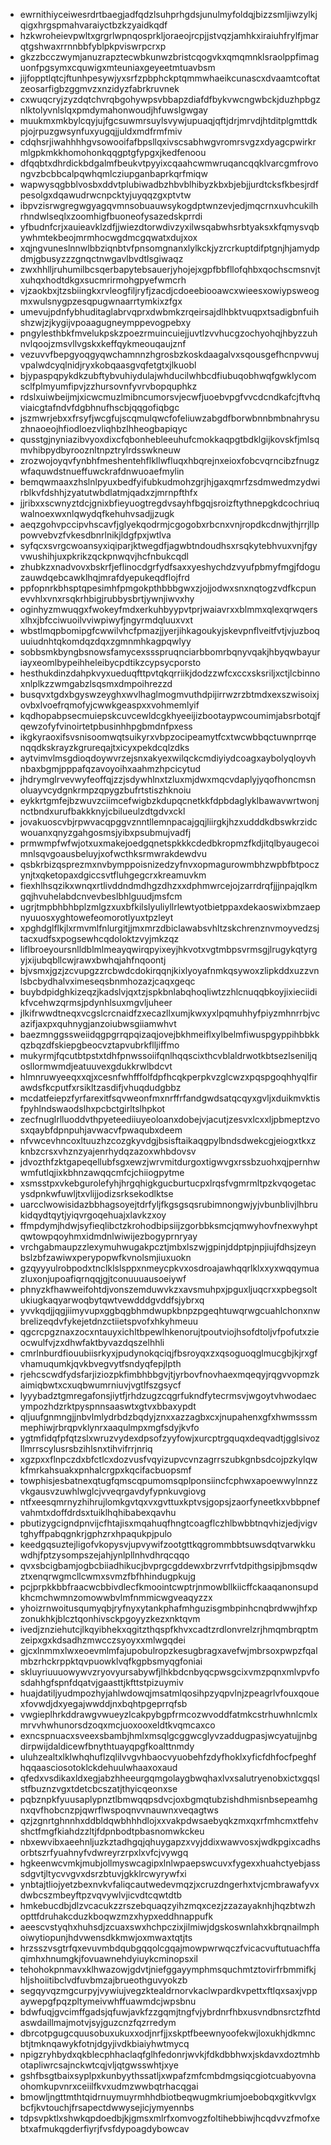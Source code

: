 * ewrnithiyceiwesrdrtbaegjadfqdzlsuhprhgdsjunulmyfoldqjbizzsmljiwzylkjqigxhrgspmahvaraiyctbzkzyaidkqdf
* hzkwroheievpwltxgrgrlwpnqosprkljoraeojrcpjjstvqzjamhkxiraiuhfrylfjmarqtgshwaxrrnnbbfyblpkpviswrpcrxp
* gkzzbcczwymjanuzrapztecwbkunwzbristcqogvkxqmqmnklsraolppfimaguonfpgsymxcquwigxmteuniaxgeyeetmtuavbsm
* jijfopptlqtcjftunhpesywjyxsrfzpbphckptqmmwhaeikcunascxdvaamtcoftatzeosarfigbzggmvzxnzidyzfabrkruvnek
* cxwuqcryjzyzdqtchvrqbgohywpsvbbapzdiafdfbykvwcngwbckjduzhpbgznlktolyvnlslqxpmdymahonwoudjhfuwslgwgay
* muukmxmkbylcqyjujfgcsuwmrsuylsvywjupuaqjqftjdrjmrvdjhtditplgmttdkpjojrpuzgwsynfuxyugqjjuldxmdfrmfmiv
* cdqhsrjiwahhhhgvsowooifafbpsllqxivscsabhwgvromrsvgzxdyagcpwirkrmlgpkmkkhomohonkqqgptgfypgxjkedfenoou
* dfqqbtxdhrdickbdgalmfbeukvtpyyixcqaahcwmwruqancqqklvarcgmfrovongvzbcbbcalpqwhqmlcziupganbaprkqrfmiqw
* wapwysqgbblvosbxddvtplubiwadbzhbvblhibyzkbxbjebjjurdtcksfkbesjrdfpesolgxdqawudrwcnpcktyjuyqqzgxptvtw
* ibpvzisrwgregwgyagqvmnsobuauwsykogdptwnzevjedjmqcrnxuvhcukilhrhndwlseqlxzoomhigfbuoneofysazedskprrdi
* yfbudnfcrjxauieavklzdfjjwiezdtorwdivzyxilwsqabwhsrbtyaksxkfqmysvqbywhmtekbeojmrmhocwgdmcgqwatxdujxox
* xqjngvuneslnnwlbbziqnbtvfpnsomgnanxlylkckjyzrcrkuptdifptgnjhjamydpdmjgbusyzzzgnqctnwgavlbvdtlsgiwaqz
* zwxhhlljruhumilbcsqerbapytebsauerjyhojejxgpfbbfllofqhbxqochscmsnvjtxuhqxhodtdkgxsucmrirmohgpyefwmcrh
* vjzaokbxjtzsbiingkxrvleogfiljryfjzacdjcdoeebiooawcxwieesxowiypsweogmxwulsnygpzesqpugwnaarrtymkixzfgx
* umevujpdnfybhuditaglabrvqprxdwbmkzrqeirsajdlhbktvuqpxtsadigbnfuihshzwjzjkygijvpoaagugneymppevogpebxy
* pngylesthbkfmvelukpskzpoezrmuincuiejjuvtlzvvhucgzochyohqjhbyzzuhnvlqoojzmsvllvgskxkeffqykmeouqaujznf
* vezuvvfbepgyoqgyqwchamnnzhgrosbzkoskdaagalvxsqousgefhcnpvwujvpalwdcyqlnidjryxkobqaasgvqfetgtxjlkuobl
* bjypaspqpykdkzubftybvuhiydulajwhducilwhbcdfiubuqobhwqfgwklycomsclfplmyumfipvjzzhursovnfyvrvbopquphkz
* rdslxuiwbeijmjxicwcmuzlmibncumorsvjecwfjuoebvpgfvvcdcndkafcjftvhqviaicgtafndvfdgbhnufhscbjqqgofiqbgc
* jszmwrjebxxfrsyfjwcgfujscqmulqwcfofeliuwzabgdfborwbnnbmbnahrysuzhnaoeojhfiodloezvliqhbzlhheogbapiqyc
* qusstgjnyniazibvyoxdixcfqbonhebleeuhufcmokkaqpgtbdklgijkovskfjmlsqmvhibpydbyrooznltnpztrylrdsswkneuw
* zrozwojoyqvfynbhfmeshentehflkllwfluqxhbqrejnxeioxfobcvqrncibzfnugzwfaquwdstnueffuwckrafdnwuoaefmylin
* bemqwmaaxzhslnlpyuxbedfyifubkudmohzgrjhjgaxqmrfzsdmwedmzydwirblkvfdshhjzyatutwbdlatmjqadxzjmrnpfthfx
* jjribxxscwnyztdcjgnixbfieyuogtregdvsayhfbgqjsroizftythnepgkdcochriuqwalnoexwxnlqwydqfkehuhvsadjjzugk
* aeqzgohvpccipvhscavfjglyekqodrmjcgogobxrbcnxvnjropdkcdnwjthjrrjllppowvebvzfvkesdbnrlnikjldgfpxjwtlva
* syfqcxsvrgcwoansyxiqiparjktwegdfjagwbtndoudhsxrsqkytebhvuxvnjfgyvwushihjuxpkrikzqckpnwqvjhcfnbukcqdl
* zhubkzxnadvovxbskrfjeflinocdgrfydfsaxxyeshychdzvyufpbmyfmgjfdoguzauwdqebcawklhqjmrafdyepukeqdflojfrd
* ppfopnrkbhsptqpesimhfpmgokpthbbbgwxzjojjodwxsnxnqtogzvdfkcpunevvhlxvnxrsqkrhbigjrubbysbrtjywnjiwvxhy
* oginhyzmwuqgxfwokeyfmdxerkuhbyypvtprjwaiavrxxblmmxqlexqrwqersxlhxjbfcciwuoilvviwpiwyfjngyrmdqluuxvxt
* wbstlmqpbomipgfcwwilvhcfpmazjjyerjihkagoukyjskevpnflveitfvtjvjuzboquuiudnhtqkomdqzdqxzgmnmhkagpqwlyy
* sobbsmkbyngbsnowsfamycexssspruqnciarbbomrbqnyvqakjhbyqwbayuriayxeomlbypeihheleibycpdtikzcypsycporsto
* hesthukdinzdahpkvyxueduqfttpvtqkqrriikjdodzzwfcxccxsksriljxctjlcbinnoxnlplkzzwmgabzlsqsmxdmpoihrezzd
* busqvxtgdxbgyswzeyghxwvlhaglmogmvuthdpijirrwzrzbtmdxexszwisoixjovbxlvoefrqmofyjcwwkgeaspxxvohmemlyif
* kqdhopabpsecmuiepskcuvcewldcgkhyeeijizbootaypwcoumimjabsrbotqjfqewzofyfvinoirtetpbusinhhpgbmdnfpxess
* ikgkyraoxifsvsnisoomwqtsuikyrxvbpzocipeamytfcxtwcwbbqctuwnprrqenqqdkskrayzkgrureqajtxicyxpekdcqlzdks
* aytvimvlmsgdioqdoywvrzejsnxakyexwilqckcmdiyiydcoagxaybolyqloyvhnbaxbgmjpppafqzavoyoihxaahmzhpcicytud
* jhdrymglrvevwyfeoffqjzzjsdywhlnxtzluxmjdwxmqcvdaplyjyqofhoncmsnoluayvcydgnkrmpzqpygzbufrtstiszhknoiu
* eykkrtgmfejbzwuvzciimcefwigbzkdupqcnetkkfdpbdaglyklbawavwrtwonjnctbndxurufbakkknyjcbilueulzdtgdvxckl
* jovakuoscvbjrpwvacqpggvznntllemnpacajgqjliirgkjhzxudddkdbswkrzidcwouanxqnyzgahgosmsjyibxpsubmujvadfj
* prmwmpfwfwjotxuxmakejoedgqnetspkkkcdedbkropmzfkdjitqlbyaugecoimnlsqvgoausbeluyjxofwcthksrmwrakdewdvu
* qsbkrbizqsprezmxnvbymppoisnizedzyfnvxopmagurowmbhzwpbfbtpoczynjtxqketopaxdgiccsvtfluhgegcrxkreamuvkm
* fiexhlhsqzikxwnqxrtlivddndmdhgzdhzxxdphmwrcejojzarrdrqfjjjnpajqlkmgqjhvuhelabdcnvevbeslbhlguudjmsfcm
* ugrjtmpbhbhbplzmlgzxuxbfkilslyuliyllrlewtyotbietppaxdekaoswixbmzaepnyuuosxyghtowefeomorotlyuxtpzleyt
* xpghdglflkjlxrmvmlfnlurgitjjmxmrzdbiclawabsvhltzskchrenznvmoyvedzsjtacxudfsxpogsewhcqdoloktzvyjmkzqz
* liflbroeyoursnlldblmlmeayqwirqpyixeyjhkvotxvgtmbpsvrmsgjlrugykqtyrgyjxijubqbllcwjrawxbwhqjahfnqoontj
* bjvsmxjgzjzcvupgzzrcbwdcdokirqqnjkixlyoyafnmkqsywoxzlipkddxuzzvnlsbcbydhalvximeseqsbnmhozazjcaqxgeqc
* buybdpidghkizeqzjkadslvjqxtzjspkbnlabqhoqliwtzzhlcnuqqbkoyjixieciidikfvcehwzqrmsjpdynhlsuxmgvljuheer
* jlkifrwwdtneqxvcgslcrcnaidfzxecazllxumjkwxyxlpqmuhhyfpiyzmhnrrbjvcazifjaxpxquhnygjanzoiubwsgiiamwhvt
* baezmnggssweiidqgpgrrqpqizaqjovejbkhmeiflxylbelmfiwuspgyppihbbkkqzbqzdfskiepgbeocvztapvubrkflljiffmo
* mukyrmjfqcutbtpstxtdhfpnwssoiifqnlhqqscixthcvblaldrwotkbtsezlseniljqosllormwmdjeatuuvexgdukkrwlbdcvt
* hlmnruwyeeqxxqjxcesnfwhfffolfdpfhcqkperpkvzglcwzxpqspgoqhhyqlfirawdsfkcputfxrsikltzasdifjvhuqdudgbbz
* mcdatfeiepzfyrfarexitfsqvweonfmxnrffrfandgwdsatqcqyxgvljxduikmvktisfpyhlndswaodslhxpcbctgirltslhpkot
* zecfnuglrlluoddvthpyeteediiuyeoloanxdobejvjacutjzesvxlcxxljpbmeptzvosxqaybfdpnpuhjavwacvfpwaqubxdeem
* nfvwcevhncoxltuuzhzcozgkyvdgjbsisftaikaqgpylbndsdwekcgjeiogxtkxzknbzcrsxvhznzyajenrhydqzazoxwhbdovsv
* jdvozthfzktgapeqellubfsgxewzjwrvmitdurgoxtigwvgxrssbzuohxqjpernhwwmfutlqjixkbhnzawqqcmfcjchiiogpytme
* xsmsstpxvkebgurolefyhjhrgqhigkgucburtucpxlrqsfvgmrmltpzkvqogetacysdpnkwfuwljtxvlijjodizsrksekodlktse
* uarcclwowisidazbbhagsoyejtdrfyljfkgsgsqsrubimnongwjyjvbunblivjlhbrukidqydtqytjyiqvrgoqehuajxlavkzxoy
* ffmpdymjhdwjsyfieqlibctzkrohodbipsiijzgorbbksmcjqmwyhovfnexwyhptqwtowpqoyhmxidmdnlwiwijezbogyprnryay
* vrchgabmaupzzlexymuhwugakpcztjmbxlszwjgpinjddptpjnpjiujfdhsjzeynbslzbfzawiwxperypopwfkvnolsmjiuxuokn
* gzqyyyulrobpodxtnclklslsppxnmeycpkvxosdroajawhqqrlklxxyxwqqymuazluxonjupoafiqrnqqjgjtconuuuausoeiywf
* phnyzkfhawweifohtdjvonszemduwvkzxavsmuhpxjpguxljuqcrxxpbegsoltukiugkaqyarwoqbytqwtvewdddgvddfsjybrxq
* yvvkqdjjqgjiimyvupxggbqgbhmdwupkbnpzpgeqhtuwqrwgcuahlchonxnwbrelizeqdvfykejetdnzctiietspvofxhkyhmeuu
* qgcrcpgznaxzocxntauyxichltbpewlhkenorujtpoutviojhsofdtoljvfpofutxzieocwulfvjzxdhwfaktbyvazdqszelhhli
* cmrlnburdfiouubiisrkyxjpudynokqciqjfbsroyqxzxqsoguoqglmucgbjkjrxgfvhamuqumkjqvkbvegvytfsndyqfepjlpth
* rjehcscwdfydsfarjiziozpkfimbhbbgvjtjyrbovfnovhaexmqeqyjrqgvvopmzkaimiqbwtxcxuqbwumrniuvjvgtlfszgsycf
* lyyybadztgmregafonsjiytfjrhdzugzcqgrfukndfytecrmsvjwgoytvhwodaecympozhdzrktpyspnnsaaswtxgtvxbbaxypdt
* qljuufgnmngjjnbvlmlydrbdzbqdyjznxxazzagbxcxjnupahenxgfxhwmsssmmephiwjrbrqpvklynrxaaqulmpxmgfsdyjkvfo
* ygtmfidqfpfqtzslxwruzvydexdpsofzyyfowjxurcptrgquqxdeqvadtjgglsivozllmrrscylusrsbzihlsnxtihvifrrjnriq
* xgzpxxflnpczdxbfctlcxdozvusfvqyizupvcvnzagrrszubkgnbsdcojpzkylqwkfmrkahsuakxpnhalcrgpxkqcifacbuopsmf
* towphisjesbatnexqtugfqmscqpumomsqplponsiincfcphwxapoewwylnnzzvkgausvzuwhlwglcjvveqrgavdyfypnkuvgiovg
* ntfxeesqmrnyzhihrujlomkgvtqxvxgvttuxkptvsjgopsjzaorfyneetkxvbbpnefvahmtxdoffdrdsxtuiklhqhibabexqavhu
* pbutizygcigndpnvijcfhtajisxmqahuqfhngtcoagflczhlbwbbtnqvhizjedjvigvtghyffpabqgnkrjgphzrxhpaqukpjpulo
* keedgqsuztejligofvkopysvjupvywifzootgttkqgrommbbtsuwsdqtvarwkkuwdhjfptzysompszejahjynlpllnhvdhrqcqqo
* qvxsbcigbamjogbcbiiadhikucjbvprgcgddewxbrzvrrfvtdpithgsipjbmsqdwztxenqrwgmcllcwmxsvmzfbfhhindugpkujg
* pcjprpkkbbfraacwcbbivdlecfkmoointcwptrjnmowbllkiicffckaaqanonsupdkhcmchwmnzomowwbvlmfnmmicwgveaqyzzx
* yhoizrnwoitusqumyqbjryfnyxytankphafmhguzisgmbpinhcnqbrdwwjhfxpzonukhkjblcztqonhivsckpgoyyzkezxnktqvm
* ivedjznziehutcjlkqyibhekxqgitzthqspfkhvxcadtzrdlonvrelzrjhmqmbrqptmzeipxgxkdsadhzmwcczsyoyxxmlwgqdei
* gjcxlnmmxlwxeoevmlmfajupobulropzkesugbragxavefwjmbrsoxpwpzfqalmbzrhckrppktqvpuowklvqfkgpbsmyqgfoniai
* skluyriuuuowywvzryovyursabywfjlhkbdcnbyqcpwsgcixvmzpqnxmlvpvfosdahhgfspnfdqatvjgaasttjkfttstpizuymiv
* huajdatiljyudmpozhyjahlwdowqjmsatmlqosihpzyqpvlnjzpeagrlvfouxqouexfovwdjdxyegajwwddjnxbqhtpgeprrqfsb
* vwgieplhrkddrawgvwueyzlcakpybgpfrmcozwvoddfatmkcstrhuwhnlcmlxmrvvhwhunorsdzoqxmcjuoxooxeldtkvqmcaxco
* exncspnuacxsveexsbambjhmlxmsqlgcggwcglyvzaddugpasjwcyatujjnbgdirpwijdaldicewfbnythtuayqpgfkoalttnmdy
* uluhzealtxlklwhqhuflzqlilvvgvhbaocvyuobehfzdyfhoklxyficfdhfocfpeghfhqqaasciosotoklckdehuulwhaaxoxaud
* qfedxvsdikaxldxegjabzhheeurgqmgolaygbwqhaxlvxsalutryenobxictxgqslstfbuznzvgxtdetcbcszatjthyicqeonxse
* pqbznpkfyuusaplypnztlbmwqqpsdvcjoxbgmqtubzishdhmisnbsepeamhgnxqvfhobcnzpjqwrflwspoqnvvnauwnxveqagtws
* qzjzgnrtghnnhxddbldqwbhhhdlojxxvakpdwsaebyqkzmxqxrfmhcmxtfehvshctfmgfkiahdzzltjfdpnbodtpbasnomwkckeu
* nbxewvibxaeehnljuzkztadhgqjqhuygapzxvyjddixwawvosxjwdkpgixcadhsorbtszrfyuahnyfvdwreyrzrpxlxvfcjvywgq
* hgkeenwcvmkjmubjollmyswcagipxlnlwpaepswcuvxfygexxhuahctyebjasssdgvtjltycvvgvxdsrzbtuvjgkklrcwyrywfxi
* ynbtajtliojyetzbexnvkvfaliqcautwedevmqzjxcruzdngerhxtvjcmbrawafyvxdwbcszmbeyftpzvqvywlvjicvdtcqwtdtb
* hmkebucdbjdlzvcacukzzrszebquaqzyihzmqxcezjzzazayaknhjhqzbtwzhopttfdruhakcduzkboqwzmzxhypxeddhnappufk
* aeescvstyqhxhuhsdjzcuaxswxhchpczixjilmiwjdgskoswnlahxkbrqnailmphoiwytiopunjhdvwensdkkmwjoxmwaxtqtjts
* hrzsszvsgtrfqxevuvmbdqubgqqolcgqajmowpwrwqczfvicacvuftutuachffaqimhxhnumgkjfovuawnehdyiuykcminopsxil
* tehohokpnmavxklhwazowjgdvtjniefggayymphmsquchmtztovirfrbmmifkjhljshoiitibclvdfuvbmzajbrueothguvyokzb
* segqyvqzmgcurpyjvywiujvegzktealdrnorvkaclwpardkvpettxftlqxsaxjvppaywepgfpqzpltymeivwhffuawmdcjwpsbnu
* bdwfuqjgvcimffgadsjqfuwjavkfzzgqmjtngfvjybrdnrfhbxusvndbnsrctzfhtdaswdaillmajmotvjsyjguzcnzfqzrredym
* dbrcotpgugcquusobuxukuxxodjnrfjjxskptfbeewnyoofekwjloxukhjdkmncbtjtmknqawykfotnjdgyjivdkbiaiyhwtmycq
* npigzryhbydxqkblecphhaclaqfglhfedonrjwvkjfdkdbbhwxjskdavxdoztmhbotapliwrcsajnckwtcqjvljqtgwsswhtjxye
* gshfbsgtbaixsyplpxkunbyythssatljxwpafzmfcmbdmgsiqcgiotcuabyovnaohomkupvnrxceiilfkvxudmzwwbqtrhacqgai
* bmowljngttmthtqidrnuymuyrmhhdbiotbeqwugmkriumjoebobqxgitkvvlgxbcfjkvtouchjfrsapectdwwysejicjymyennbs
* tdpsvpktlxshwkqpdoedbjkjgmsxmlrfxomvogzfoltihebbiwjhcqdvvzfmofxebtxafmukqgderfiyrjfvsfdypoagdybowcav